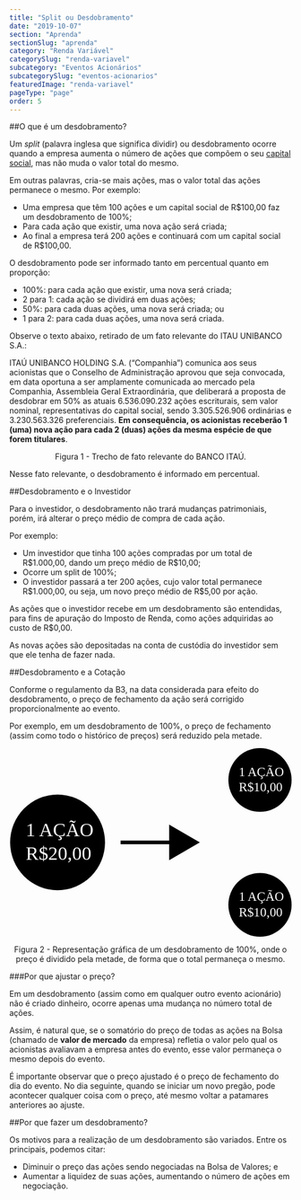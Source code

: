 ```yaml
---
title: "Split ou Desdobramento"
date: "2019-10-07"
section: "Aprenda"
sectionSlug: "aprenda"
category: "Renda Variável"
categorySlug: "renda-variavel"
subcategory: "Eventos Acionários"
subcategorySlug: "eventos-acionarios"
featuredImage: "renda-variavel"
pageType: "page"
order: 5
---
```


##O que é um desdobramento?

Um *split* (palavra inglesa que significa dividir) ou desdobramento ocorre quando a empresa aumenta o número de ações que compõem o seu [capital social](/renda-variavel/acoes/o-que-sao-acoes), mas não muda o valor total do mesmo.

Em outras palavras, cria-se mais ações, mas o valor total das ações permanece o mesmo. Por exemplo:

- Uma empresa que têm 100 ações e um capital social de R$100,00 faz um desdobramento de 100%;
- Para cada ação que existir, uma nova ação será criada;
- Ao final a empresa terá 200 ações e continuará com um capital social de R\$100,00.

O desdobramento pode ser informado tanto em percentual quanto em proporção:

- 100%: para cada ação que existir, uma nova será criada;
- 2 para 1: cada ação se dividirá em duas ações;
- 50%: para cada duas ações, uma nova será criada; ou
- 1 para 2: para cada duas ações, uma nova será criada.

Observe o texto abaixo, retirado de um fato relevante do ITAU UNIBANCO S.A.:

<div class="citacao" id="figura1">

ITAÚ UNIBANCO HOLDING S.A. (“Companhia”) comunica aos seus acionistas que o Conselho de Administração aprovou que seja convocada, em data oportuna a ser amplamente comunicada ao mercado pela Companhia, Assembleia Geral Extraordinária, que deliberará a proposta de desdobrar em 50% as atuais 6.536.090.232 ações escriturais, sem valor nominal, representativas do capital social, sendo 3.305.526.906 ordinárias e 3.230.563.326 preferenciais. **Em consequência, os acionistas receberão 1 (uma) nova ação para cada 2 (duas) ações da mesma espécie de que forem titulares**.

</div>

<p class="legenda" style="text-align:center;">Figura 1 - Trecho de fato relevante do BANCO ITAÚ.</p>

Nesse fato relevante, o desdobramento é informado em percentual.

##Desdobramento e o Investidor

Para o investidor, o desdobramento não trará mudanças patrimoniais, porém, irá alterar o preço médio de compra de cada ação.

Por exemplo:

- Um investidor que tinha 100 ações compradas por um total de R\$1.000,00, dando um preço médio de R\$10,00;
- Ocorre um split de 100%;
- O investidor passará a ter 200 ações, cujo valor total permanece R\$1.000,00, ou seja, um novo preço médio de R\$5,00 por ação.

As ações que o investidor recebe em um desdobramento são entendidas, para fins de apuração do Imposto de Renda, como ações adquiridas ao custo de R\$0,00.

As novas ações são depositadas na conta de custódia do investidor sem que ele tenha de fazer nada.

##Desdobramento e a Cotação

Conforme o regulamento da B3, na data considerada para efeito do desdobramento, o preço de fechamento da ação será corrigido proporcionalmente ao evento.

Por exemplo, em um desdobramento de 100%, o preço de fechamento (assim como todo o histórico de preços) será reduzido pela metade.

<div style="text-align:center;">

<svg viewBox="0 0 600 400" class="svg-vertical-limit" preserveAspectRatio="xMidYMax meet" id="figura2">
<style type="text/css">
	.st0-desdobramento{fill:#FFFFFF;}
	.st1-desdobramento{font-family:'MyriadPro-Regular';}
	.st2-desdobramento{font-size:27.2005px;}
	.st3-desdobramento{font-size:40.8008px;}
</style>
<g>
	<ellipse cx="532.8" cy="67.6" rx="67.2" ry="67.6"/>
	<text transform="matrix(1 0 0 1 487.7383 59.2869)"><tspan x="0" y="0" class="st0-desdobramento st1-desdobramento st2-desdobramento">1 AÇÃO</tspan><tspan x="0" y="32.6" class="st0-desdobramento st1-desdobramento st2-desdobramento">R$10,00</tspan></text>
</g>
<g>
	<ellipse cx="532.8" cy="332.4" rx="67.2" ry="67.6"/>
	<text transform="matrix(1 0 0 1 487.7383 324.0396)"><tspan x="0" y="0" class="st0-desdobramento st1-desdobramento st2-desdobramento">1 AÇÃO</tspan><tspan x="0" y="32.6" class="st0-desdobramento st1-desdobramento st2-desdobramento">R$10,00</tspan></text>
</g>
<g>
	<ellipse cx="102.4" cy="200" rx="100.9" ry="101.4"/>
	<text transform="matrix(1 0 0 1 34.8457 187.4945)"><tspan x="0" y="0" class="st0-desdobramento st1-desdobramento st3-desdobramento">1 AÇÃO</tspan><tspan x="0" y="49" class="st0-desdobramento st1-desdobramento st3-desdobramento">R$20,00</tspan></text>
</g>
<polygon points="404.9,200 339.7,162.3 339.7,196.2 236.4,196.2 236.4,203.8 339.7,203.8 339.7,237.7 "/>
<rect x="-25.3" y="552" style="fill:none;" width="2.7" height="42.7"/>
</svg>

</div>

<p class="legenda" style="text-align:center;">Figura 2 - Representação gráfica de um desdobramento de 100%, onde o preço é dividido pela metade, de forma que o total permaneça o mesmo.</p>

###Por que ajustar o preço?

Em um desdobramento (assim como em qualquer outro evento acionário) não é criado dinheiro, ocorre apenas uma mudança no número total de ações.

Assim, é natural que, se o somatório do preço de todas as ações na Bolsa (chamado de **valor de mercado** da empresa) refletia o valor pelo qual os acionistas avaliavam a empresa antes do evento, esse valor permaneça o mesmo depois do evento.

É importante observar que o preço ajustado é o preço de fechamento do dia do evento. No dia seguinte, quando se iniciar um novo pregão, pode acontecer qualquer coisa com o preço, até mesmo voltar a patamares anteriores ao ajuste.

##Por que fazer um desdobramento?

Os motivos para a realização de um desdobramento são variados. Entre os principais, podemos citar:

- Diminuir o preço das ações sendo negociadas na Bolsa de Valores; e
- Aumentar a liquidez de suas ações, aumentando o número de ações em negociação.
